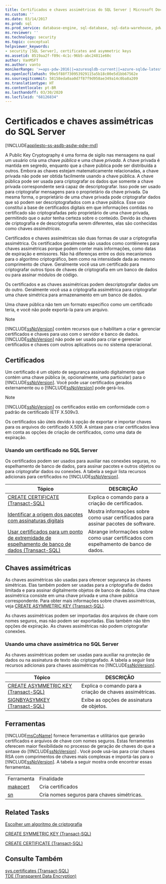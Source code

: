 ```yaml
---
title: Certificados e chaves assimétricas do SQL Server | Microsoft Docs
ms.custom: ''
ms.date: 03/14/2017
ms.prod: sql
ms.prod_service: database-engine, sql-database, sql-data-warehouse, pdw
ms.reviewer: ''
ms.technology: security
ms.topic: conceptual
helpviewer_keywords:
- security [SQL Server], certificates and asymmetric keys
ms.assetid: 8519aa2f-f09c-4c1c-96b5-abc24811e60c
author: VanMSFT
ms.author: vanto
monikerRange: '>=aps-pdw-2016||=azuresqldb-current||=azure-sqldw-latest||>=sql-server-2016||=sqlallproducts-allversions||>=sql-server-linux-2017||=azuresqldb-mi-current'
ms.openlocfilehash: 99e5f88f730953929115a5b18c00e5d1bb67562e
ms.sourcegitcommit: 58158eda0aa0d7f87f9d958ae349a14c0ba8a209
ms.translationtype: HT
ms.contentlocale: pt-BR
ms.lasthandoff: 03/30/2020
ms.locfileid: "68126834"
---
```

# <a name="sql-server-certificates-and-asymmetric-keys"></a>Certificados e chaves assimétricas do SQL Server
[!INCLUDE[appliesto-ss-asdb-asdw-pdw-md](../../includes/appliesto-ss-asdb-asdw-pdw-md.md)]

 A Public Key Cryptography é uma forma de sigilo nas mensagens na qual um usuário cria uma chave *pública* e uma chave *privada*. A chave privada é mantida em segredo, enquanto que a chave pública pode ser distribuída a outros. Embora as chaves estejam matematicamente relacionadas, a chave privada não pode ser obtida facilmente usando a chave pública. A chave pública pode ser usada para criptografar os dados que somente a chave privada correspondente será capaz de descriptografar. Isso pode ser usado para criptografar mensagens para o proprietário da chave privada. Da mesma forma, o proprietário de uma chave privada pode criptografar dados que só podem ser descriptografados com a chave pública. Esse uso constitui a base de certificados digitais em que informações contidas no certificado são criptografadas pelo proprietário de uma chave privada, permitindo que o autor tenha certeza sobre o conteúdo. Devido às chaves de criptografia e de descriptografia serem diferentes, elas são conhecidas como chaves *assimétricas*.
  
 Certificados e chaves assimétricas são duas formas de usar a criptografia assimétrica. Os certificados geralmente são usados como contêineres para chaves assimétricas porque podem conter mais informações, como datas de expiração e emissores. Não há diferenças entre os dois mecanismos para o algoritmo criptográfico, bem como na intensidade dada ao mesmo comprimento de chave. Geralmente você usa um certificado para criptografar outros tipos de chaves de criptografia em um banco de dados ou para assinar módulos de código.  
  
 Os certificados e as chaves assimétricas podem descriptografar dados um do outro. Geralmente você usa a criptografia assimétrica para criptografar uma chave simétrica para armazenamento em um banco de dados.  
  
 Uma chave pública não tem um formato específico como um certificado teria, e você não pode exportá-la para um arquivo.  
  
> [!NOTE]  
>  [!INCLUDE[ssNoVersion](../../includes/ssnoversion-md.md)] contém recursos que o habilitam a criar e gerenciar certificados e chaves para uso com o servidor e banco de dados. [!INCLUDE[ssNoVersion](../../includes/ssnoversion-md.md)] não pode ser usado para criar e gerenciar certificados e chaves com outros aplicativos ou no sistema operacional.  
  
## <a name="certificates"></a>Certificados  
 Um certificado é um objeto de segurança assinado digitalmente que contém uma chave pública (e, opcionalmente, uma particular) para o [!INCLUDE[ssNoVersion](../../includes/ssnoversion-md.md)]. Você pode usar certificados gerados externamente ou o [!INCLUDE[ssNoVersion](../../includes/ssnoversion-md.md)] pode gerá-los.  
  
> [!NOTE]  
>  [!INCLUDE[ssNoVersion](../../includes/ssnoversion-md.md)] os certificados estão em conformidade com o padrão de certificado IETF X.509v3.  
  
 Os certificados são úteis devido à opção de exportar e importar chaves para os arquivos do certificado X.509. A sintaxe para criar certificados leva em conta as opções de criação de certificados, como uma data de expiração.  
  
### <a name="using-a-certificate-in-sql-server"></a>Usando um certificado no SQL Server  
 Os certificados podem ser usados para auxiliar nas conexões seguras, no espelhamento de banco de dados, para assinar pacotes e outros objetos ou para criptografar dados ou conexões. A tabela a seguir lista recursos adicionais para certificados no [!INCLUDE[ssNoVersion](../../includes/ssnoversion-md.md)].  
  
|Tópico|DESCRIÇÃO|  
|-----------|-----------------|  
|[CREATE CERTIFICATE &#40;Transact-SQL&#41;](../../t-sql/statements/create-certificate-transact-sql.md)|Explica o comando para a criação de certificados.|  
|[Identificar a origem dos pacotes com assinaturas digitais](../../integration-services/security/identify-the-source-of-packages-with-digital-signatures.md)|Mostra informações sobre como usar certificados para assinar pacotes de software.|  
|[Usar certificados para um ponto de extremidade de espelhamento de banco de dados &#40;Transact-SQL&#41;](../../database-engine/database-mirroring/use-certificates-for-a-database-mirroring-endpoint-transact-sql.md)|Abrange informações sobre como usar certificados com espelhamento de banco de dados.|  
  
## <a name="asymmetric-keys"></a>Chaves assimétricas  
 As chaves assimétricas são usadas para oferecer segurança às chaves simétricas. Elas também podem ser usadas para a criptografia de dados limitada e para assinar digitalmente objetos de banco de dados. Uma chave assimétrica consiste em uma chave privada e uma chave pública correspondente. Para obter mais informações sobre chaves assimétricas, veja [CREATE ASYMMETRIC KEY &#40;Transact-SQL&#41;](../../t-sql/statements/create-asymmetric-key-transact-sql.md).  
  
 As chaves assimétricas podem ser importadas dos arquivos de chave com nomes seguros, mas não podem ser exportadas. Elas também não têm opções de expiração. As chaves assimétricas não podem criptografar conexões.  
  
### <a name="using-an-asymmetric-key-in-sql-server"></a>Usando uma chave assimétrica no SQL Server  
 As chaves assimétricas podem ser usadas para auxiliar na proteção de dados ou na assinatura de texto não criptografado. A tabela a seguir lista recursos adicionais para chaves assimétricas no [!INCLUDE[ssNoVersion](../../includes/ssnoversion-md.md)].  
  
|Tópico|DESCRIÇÃO|  
|-----------|-----------------|  
|[CREATE ASYMMETRIC KEY &#40;Transact-SQL&#41;](../../t-sql/statements/create-asymmetric-key-transact-sql.md)|Explica o comando para a criação de chaves assimétricas.|  
|[SIGNBYASYMKEY &#40;Transact-SQL&#41;](../../t-sql/functions/signbyasymkey-transact-sql.md)|Exibe as opções de assinatura de objetos.|  
  
## <a name="tools"></a>Ferramentas  
 [!INCLUDE[msCoName](../../includes/msconame-md.md)] fornece ferramentas e utilitários que gerarão certificados e arquivos de chave com nomes seguros. Estas ferramentas oferecem maior flexibilidade no processo de geração de chaves do que a sintaxe do [!INCLUDE[ssNoVersion](../../includes/ssnoversion-md.md)] . Você pode usá-las para criar chaves RSA com comprimentos de chaves mais complexas e importá-las para o [!INCLUDE[ssNoVersion](../../includes/ssnoversion-md.md)]. A tabela a seguir mostra onde encontrar essas ferramentas.  
  
|||  
|-|-|  
|Ferramenta|Finalidade|  
|[makecert](/windows/desktop/SecCrypto/makecert)|Cria certificados|  
|[sn](/dotnet/framework/tools/sn-exe-strong-name-tool)|Cria nomes seguros para chaves simétricas.|  
  
## <a name="related-tasks"></a>Related Tasks  
 [Escolher um algoritmo de criptografia](../../relational-databases/security/encryption/choose-an-encryption-algorithm.md)  
  
 [CREATE SYMMETRIC KEY &#40;Transact-SQL&#41;](../../t-sql/statements/create-symmetric-key-transact-sql.md)  
  
 [CREATE CERTIFICATE &#40;Transact-SQL&#41;](../../t-sql/statements/create-certificate-transact-sql.md)  
  
## <a name="see-also"></a>Consulte Também  
 [sys.certificates &#40;Transact-SQL&#41;](../../relational-databases/system-catalog-views/sys-certificates-transact-sql.md)   
 [TDE &#40;Transparent Data Encryption&#41;](../../relational-databases/security/encryption/transparent-data-encryption.md)  
  
  
